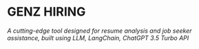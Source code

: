 # GENZ HIRING
_A cutting-edge tool designed for resume analysis and job seeker assistance, built using LLM, LangChain, ChatGPT 3.5 Turbo API_
<br><br><br>
